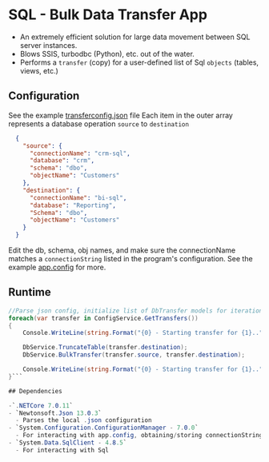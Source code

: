 # SQL - Bulk Data Transfer App
- An extremely efficient solution for large data movement between SQL server instances.
- Blows SSIS, turbodbc (Python), etc. out of the water.
- Performs a `transfer` (copy) for a user-defined list of Sql `objects` (tables, views, etc.)

## Configuration
See the example [transferconfig.json](example_config/transferconfig.json) file
Each item in the outer array represents a database operation `source` to `destination`

```json
  {
    "source": {
      "connectionName": "crm-sql",
      "database": "crm",
      "schema": "dbo",
      "objectName": "Customers"
    },
    "destination": {
      "connectionName": "bi-sql",
      "database": "Reporting",
      "Schema": "dbo",
      "objectName": "Customers"
    }
  }
```
Edit the db, schema, obj names, and make sure the connectionName matches a `connectionString` listed in the program's configuration. 
See the example [app.config](example_config/app.config) for more. 

## Runtime

```csharp
//Parse json config, initialize list of DbTransfer models for iteration
foreach(var transfer in ConfigService.GetTransfers())
{
    Console.WriteLine(string.Format("{0} - Starting transfer for {1}..", DateTime.Now, transfer.source.objectName));

    DbService.TruncateTable(transfer.destination);
    DbService.BulkTransfer(transfer.source, transfer.destination);

    Console.WriteLine(string.Format("{0} - Starting transfer for {1}..", DateTime.Now, transfer.source.objectName));
}```

## Dependencies 

-`.NETCore 7.0.11`
- `Newtonsoft.Json 13.0.3`
  - Parses the local .json configuration
- `System.Configuration.ConfigurationManager - 7.0.0`
  - For interacting with app.config, obtaining/storing connectionStrings
- `System.Data.SqlClient - 4.8.5`
  - For interacting with Sql
